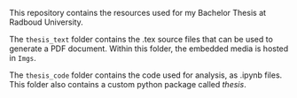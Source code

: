 This repository contains the resources used for my Bachelor Thesis at Radboud University.

The `thesis_text` folder contains the .tex source files that can be used to generate a PDF document. Within this folder, the embedded media is hosted in `Imgs`.

The `thesis_code` folder contains the code used for analysis, as .ipynb files. This folder also contains a custom python package called *thesis*.
